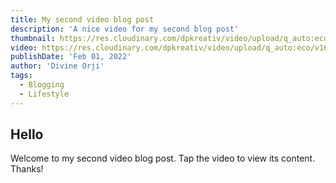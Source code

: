 ```yaml
---
title: My second video blog post
description: 'A nice video for my second blog post'
thumbnail: https://res.cloudinary.com/dpkreativ/video/upload/q_auto:eco/v1643684217/nuxt-video-blog/second-post_eln6l3.jpg
video: https://res.cloudinary.com/dpkreativ/video/upload/q_auto:eco/v1643684217/nuxt-video-blog/second-post_eln6l3.mp4
publishDate: 'Feb 01, 2022'
author: 'Divine Orji'
tags:
  - Blogging
  - Lifestyle
---
```


## Hello

Welcome to my second video blog post. Tap the video to view its content. Thanks!
